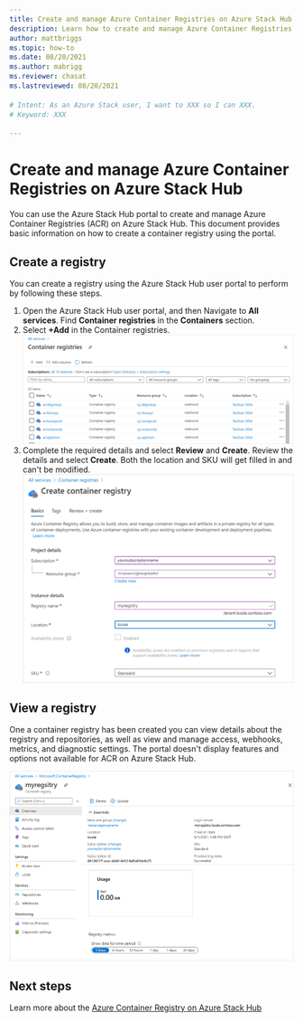 ```yaml
---
title: Create and manage Azure Container Registries on Azure Stack Hub
description: Learn how to create and manage Azure Container Registries on Azure Stack Hub.
author: mattbriggs
ms.topic: how-to
ms.date: 08/20/2021
ms.author: mabrigg
ms.reviewer: chasat
ms.lastreviewed: 08/20/2021

# Intent: As an Azure Stack user, I want to XXX so I can XXX.
# Keyword: XXX

---
```

# Create and manage Azure Container Registries on Azure Stack Hub

You can use the Azure Stack Hub portal to create and manage Azure Container Registries (ACR) on Azure Stack Hub. This document provides basic information on how to create a container registry using the portal.

## Create a registry

You can create a registry using the Azure Stack Hub user portal to perform by following these steps.

1.  Open the Azure Stack Hub user portal, and then Navigate to **All services**. Find **Container registries** in the **Containers** section.
2.  Select **+Add** in the Container registries.  
    ![Add a container registry.](media/container-registry-how-to-use-portal/add-a-container-registry.png)
3.  Complete the required details and select **Review** and **Create**. Review the details and select **Create**. Both the location and SKU will get filled in and can't be modified.  
    ![Review container registry details.](media/container-registry-how-to-use-portal/review-container-registry-details.png)

## View a registry

One a container registry has been created you can view details about the registry and repositories, as well as view and manage access, webhooks, metrics, and diagnostic settings. The portal doesn't display features and options not available for ACR on Azure Stack Hub.

![View and manage container registry.](media/container-registry-how-to-use-portal/view-manage-container-registry.png)

## Next steps

Learn more about the [Azure Container Registry on Azure Stack Hub](container-registry-overview.md)